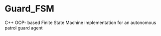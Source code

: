# Guard_FSM
C++ OOP- based Finite State Machine implementation for an autonomous patrol guard agent
